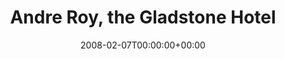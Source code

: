 ---
templateKey: event
guid: 08941ff4-6eab-11ea-99c5-002590d1d1b0
date: 2008-02-07T00:00:00+00:00
eventTime: '7-10pm'
title: Andre Roy, the Gladstone Hotel
artist: Andre Roy
city: Toronto
venue: the Gladstone Hotel
group: Tim Shia
guests: Mark Cashion
---